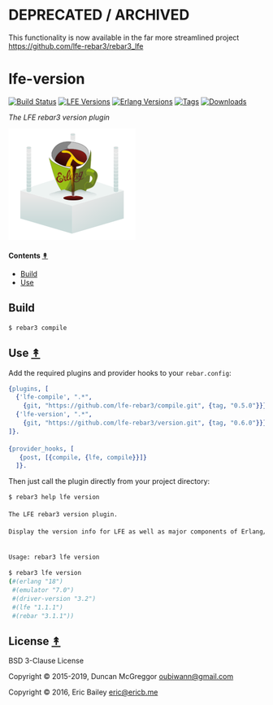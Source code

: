 # DEPRECATED / ARCHIVED

This functionality is now available in the far more streamlined project https://github.com/lfe-rebar3/rebar3_lfe

# lfe-version

[![Build Status][travis badge]][travis] [![LFE Versions][lfe badge]][lfe] [![Erlang Versions][erlang badge]][versions] [![Tags][github tags badge]][github tags] [![Downloads][hex downloads]][hex package]

*The LFE rebar3 version plugin*

[![Org Logo][lr3-logo]][lr3-logo]


#### Contents [&#x219F;](#contents)

* [Build](#build-)
* [Use](#use-)


## Build


```bash
$ rebar3 compile
```


## Use [&#x219F;](#contents)

Add the required plugins and provider hooks to your ``rebar.config``:

```erlang
{plugins, [
  {'lfe-compile', ".*",
    {git, "https://github.com/lfe-rebar3/compile.git", {tag, "0.5.0"}}},
  {'lfe-version', ".*",
    {git, "https://github.com/lfe-rebar3/version.git", {tag, "0.6.0"}}}
]}.

{provider_hooks, [
   {post, [{compile, {lfe, compile}}]}
  ]}.
```

Then just call the plugin directly from your project directory:

```bash
$ rebar3 help lfe version

The LFE rebar3 version plugin.

Display the version info for LFE as well as major components of Erlang/OTP.


Usage: rebar3 lfe version
```

```bash
$ rebar3 lfe version
(#(erlang "18")
 #(emulator "7.0")
 #(driver-version "3.2")
 #(lfe "1.1.1")
 #(rebar "3.1.1"))
```

## License [&#x219F;](#contents)

BSD 3-Clause License

Copyright © 2015-2019, Duncan McGreggor <oubiwann@gmail.com>

Copyright © 2016, Eric Bailey <eric@ericb.me>


<!-- Named page links below: /-->

[lr3-logo]: priv/images/logo.png
[org]: https://github.com/lfe-rebar3
[github]: https://github.com/lfe-rebar3/version
[gitlab]: https://gitlab.com/lfe-rebar3/version
[travis]: https://travis-ci.org/lfe-rebar3/version
[travis badge]: https://img.shields.io/travis/lfe-rebar3/version.svg
[lfe]: https://github.com/rvirding/lfe
[lfe badge]: https://img.shields.io/badge/lfe-1.3.0-blue.svg
[erlang badge]: https://img.shields.io/badge/erlang-17.5%20to%2022.0-blue.svg
[versions]: https://github.com/lfe-rebar3/version/blob/master/.travis.yml
[github tags]: https://github.com/lfe-rebar3/version/tags
[github tags badge]: https://img.shields.io/github/tag/lfe-rebar3/version.svg
[github downloads]: https://img.shields.io/github/downloads/atom/atom/total.svg
[hex badge]: https://img.shields.io/hexpm/v/rebar3_lfe_version.svg?maxAge=2592000
[hex package]: https://hex.pm/packages/rebar3_lfe_version
[hex downloads]: https://img.shields.io/hexpm/dt/rebar3_lfe_version.svg
